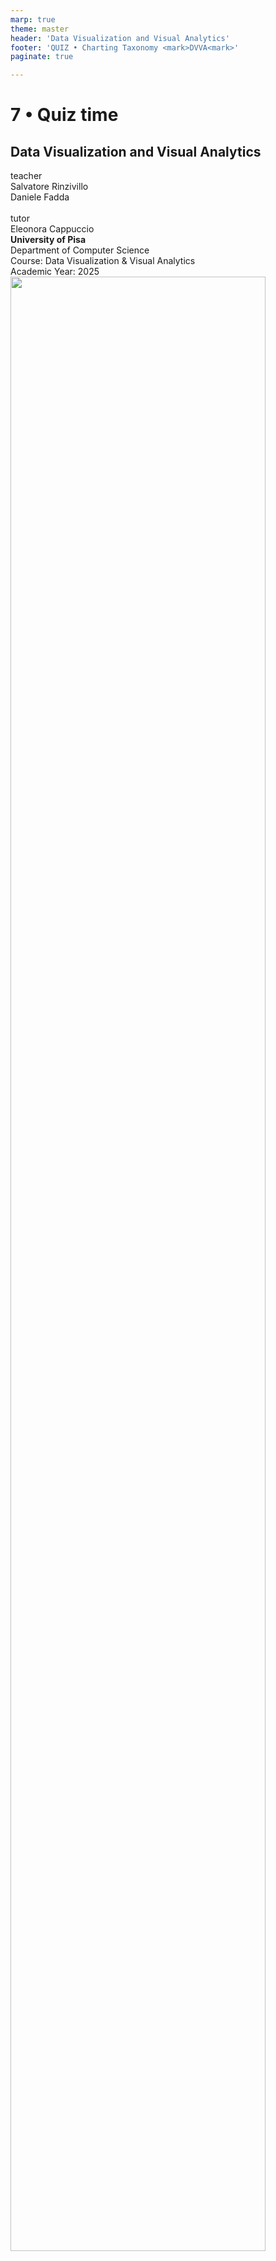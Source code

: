 ```yaml
---
marp: true
theme: master
header: 'Data Visualization and Visual Analytics'
footer: 'QUIZ • Charting Taxonomy <mark>DVVA<mark>'
paginate: true

---
```




<!-- _class: cover -->
<!-- _paginate: skip -->

<div>
  <h1>7 •  Quiz time</h1>
  <h2>Data Visualization and Visual Analytics</h2>
  <!-- <div class="subtitle">A subtitle</div> -->

  <div class="authors">
    <div class="author-label">teacher</div>
    <div class="author-name">Salvatore Rinzivillo</div>
    <div class="author-name">Daniele Fadda</div>
    <br>
    <div class="author-label">tutor</div>
    <div class="author-name">Eleonora Cappuccio</div>
  </div>

  <div class="university">
    <strong>University of Pisa</strong><br>
    Department of Computer Science<br>
    Course: Data Visualization & Visual Analytics<br>
    Academic Year: 2025    
  </div>

</div>



<div class="cover-image">
<img src="img/va_lesson3_vision_perception_Page_02_Image_0003.jpg" alt="" style="width:90%">
</div>


<!-- This lecture covers charting taxonomy, building on our previous introduction to visual variables. We'll explore different chart types, their appropriate uses, and common pitfalls to avoid when visualizing data. -->

---

<!-- _class: title-slide -->

# Quiz time

## Comment on the graph<br>shown in the next figures

<h2><mark>What are the most significant errors?</mark></h2>

What changes would you apply to improve the effectiveness of the graph?

---
<!-- _class: big-text  -->

**Note**: The quiz is based on the slides presented in the previous lessons, which introduced the concept of charting taxonomy and visual variables. The quiz will test your understanding of these concepts and your ability to identify errors in data visualization.


---

# Quiz 1
![center height:450](https://64.media.tumblr.com/a60ed91106885f5feadab8c5c5449544/tumblr_r0ixbf4h4E1sgh0voo1_1280.jpg)

<!-- 
- Perceptual distortion: The white segment (Dobrev Klára with 38%) appears visually dominant compared to the others, partly due to the contrast with the blue background.
- Questionable sum: The values shown (38% + 22% + 19%) add up to 79%, not 100% as expected in a complete pie chart. 21% of the votes are missing.
- Unnecessary 3D perspective: The chart has a slight 3D effect that doesn't add information but can distort the perception of proportions.

- A better visualization would be a simple horizontal bar chart showing all candidates, including those who make up the remaining 21%, with clear labels and without decorative elements that distort perception.
  -->
---

# Quiz 2
![center height:450](https://64.media.tumblr.com/618055460368eb28f228493a1ad24244/tumblr_qv7l1892cm1sgh0voo1_1280.jpg)

<!-- 

-->
---

# Quiz 3
![center height:450](https://64.media.tumblr.com/562600d937fef51c69bc938eb786e6d0/tumblr_qsetktvRUe1sgh0voo1_1280.png)

<!-- 

- Perceptual distortion: The values of the item represented in red are much larger than all other items, which leads to seeing only this item distinctly while all other values are compressed at the bottom of the chart.
- Missing context: While the x-axis shows item identifiers, there's no clear explanation of what the y-axis represents (seems to be some type of count or value).
- Excess visual complexity: The legend shows over 20 different variables, but the chart itself appears to show primarily one variable in red, creating a significant disconnect between what's displayed and what's listed in the legend.

A better visualization would be:

- Separating this data into multiple smaller charts (small multiples) that each focus on fewer related variables
- Providing clearer labeling and context for the axes and data points
-->
---

# Quiz 4
![center height:450](https://64.media.tumblr.com/751c0f5f57d631df5daf692e5b88001a/tumblr_qqfe5kmQze1sgh0voo1_1280.jpg)

<!--   -->
---

# Quiz 5
![center height:450](https://64.media.tumblr.com/3a484c7bc030ce4109bdae11b9cf8d2e/tumblr_qm8kj9BEoD1sgh0voo1_640.jpg)

<!--   -->
---

# Quiz 6
![center height:450](https://64.media.tumblr.com/1d4734c0735c938eb18877b7b2e30fb4/tumblr_qk378y6f0H1sgh0voo1_1280.png)

<!--   -->
---

# Quiz 7
![center height:450](https://64.media.tumblr.com/13d27ab07c097b1f1e7961cdf6e035f4/tumblr_qj0tnmeroK1sgh0voo1_1280.png)

<!--   -->
---

# Quiz 8
![center height:450](https://64.media.tumblr.com/287e3edb30c81a3b2fa4e735ce8d4023/tumblr_qfh3nogNBB1sgh0voo1_1280.jpg)

<!--   -->
---

# Quiz 9
![center height:450](https://64.media.tumblr.com/f6e406879ff19fff195dbb529e80f3aa/tumblr_qfeb9gSlU41sgh0voo1_1280.jpg)

<!--   -->
---

# Quiz 10
![center height:450](https://64.media.tumblr.com/a937c9fdc10e2a880c85a08349d56998/tumblr_qf0idiOVVJ1sgh0voo1_1280.pnj)

<!--   -->
---

# Quiz 11
![center height:450](https://64.media.tumblr.com/ac422b124ab88c79c81a86cd606913f3/tumblr_qdusowO20K1sgh0voo1_1280.jpg)

<!--   -->
---

# Quiz 12
![center height:450](https://64.media.tumblr.com/9da9ffe50c7ce21cce174d268acfb048/tumblr_qa67ofwBML1sgh0voo1_1280.jpg)

<!--   -->
---

# Quiz 13
![center height:450](https://64.media.tumblr.com/e406cb8dea78c0c48285a0b25d3fcdee/tumblr_q57xwgLWQN1sgh0voo1_1280.pnj)

<!--   -->
---

# Quiz 14
![center height:450](https://64.media.tumblr.com/eb73065acb9b3576754498c51b843b26/tumblr_q49b1vUsYU1sgh0voo1_1280.pnj)

<!--   -->
---

# Quiz 15
![center height:450](https://64.media.tumblr.com/c01ef9df471b304365ce816879ddeb0e/tumblr_q0iinylpaJ1sgh0voo1_1280.pnj)

<!--   -->
---

# Quiz 16
![center height:450](https://64.media.tumblr.com/374ff02f40370889bea889eef62a14d9/tumblr_pzboikcYPx1sgh0voo1_1280.pnj)

<!--   -->
---

# Quiz 17
![center height:450](https://64.media.tumblr.com/165bc20979bf5c1b14b69ca9992a8c7b/tumblr_pt9o0eZ6l91sgh0voo1_540.jpg)

<!--   -->
---

# Quiz 18
![center height:450](https://64.media.tumblr.com/1e1ad4876aab45a5aa4a6a4280d7ecd5/tumblr_pre9k4e5o11wd31sx_640.jpg)

<!--   -->
---

# Quiz 19
![center height:450](https://64.media.tumblr.com/2fa22b2623927623fe75d63acf4ebe85/tumblr_pfby7f3M2p1sgh0voo1_1280.pnj)

<!--   -->
---

# Quiz 20
![center height:450](https://64.media.tumblr.com/243153caee090d6009f75303d1c6e110/tumblr_pf7l2uji5X1sgh0voo1_1280.pnj)

<!--   -->
---

# Quiz 21
![center height:450](https://64.media.tumblr.com/df29024803edf4f57f27968d6d2a8eb1/tumblr_paldcmnFjM1sgh0voo1_1280.jpg)

<!--   -->
---

# Quiz 22
![center height:450](https://64.media.tumblr.com/2b59645fe50dc23fa207583afa9f7976/tumblr_p7tegtoIRD1sgh0voo1_1280.pnj)

<!--   -->
---

# Quiz 23
![center height:450](https://64.media.tumblr.com/7fbfeacf7649b5d16ad4e938c040a6b1/tumblr_p79fyvl1id1sgh0voo1_1280.jpg)

<!--   -->
---

# Quiz 24
![center height:450](https://64.media.tumblr.com/56fe5e96a1ecf93b24e45328ca17c051/tumblr_orlsyx6ain1sgh0voo1_1280.pnj)

<!--   -->
---

# Quiz 25
![center height:450](https://64.media.tumblr.com/acf78c9aa94e0af9d9d79ae52207c0d8/tumblr_olnze34DAd1sgh0voo1_500.jpg)

<!--   -->
---

# Quiz 26
![center height:450](https://64.media.tumblr.com/6d869bddb818a03f5a46dd1c97d67636/tumblr_o5u3ztzI2K1sgh0voo1_640.png)

<!--   -->
---

# Quiz 27
![center height:450](https://64.media.tumblr.com/9556cf240e6910839f719947cd020dc0/tumblr_o5jtofg7bS1sgh0voo1_1280.jpg)

<!--   -->

---


# References

<div class="columns-3">
<div>

1. [Quiz 1](https://viz.wtf/image/664318320965795840)
2. [Quiz 2](https://viz.wtf/image/637142941527375872)
3. [Quiz 3](https://viz.wtf/image/634334417095098368)
4. [Quiz 4](https://viz.wtf/image/627535888462856192)
5. [Quiz 5](https://viz.wtf/image/627354703888547840)
6. [Quiz 6](https://viz.wtf/image/626448746411114496)
7. [Quiz 7](https://viz.wtf/image/612225339260846080)
8. [Quiz 8](https://viz.wtf/image/190328952087)
9. [Quiz 9](https://viz.wtf/image/189576151031)

</div>
<div>

10. [Quiz 10](https://viz.wtf/image/189495004858)
11. [Quiz 11](https://viz.wtf/image/187536810138)
12. [Quiz 12](https://viz.wtf/image/182713706564)
13. [Quiz 13](https://viz.wtf/image/182687309440)
14. [Quiz 14](https://viz.wtf/image/182504087404)
15. [Quiz 15](https://viz.wtf/image/182275181864)
16. [Quiz 16](https://viz.wtf/image/182195820301)
17. [Quiz 17](https://viz.wtf/image/162284459410)
18. [Quiz 18](https://viz.wtf/image/162284459410)

</div>
<div>

19. [Quiz 19](https://viz.wtf/image/162284459410)
20. [Quiz 20](https://viz.wtf/image/162284459410)
21. [Quiz 21](https://viz.wtf/image/162284459410)
22. [Quiz 22](https://viz.wtf/image/162284459410)
23. [Quiz 23](https://viz.wtf/image/162284459410)
24. [Quiz 24](https://viz.wtf/image/162284459410)
25. [Quiz 25](https://viz.wtf/image/162284459410)
26. [Quiz 26](https://viz.wtf/image/162284459410)
27. [Quiz 27](https://viz.wtf/image/162284459410)

</div>
</div>

## all images are from [viz.wtf](https://viz.wtf/)